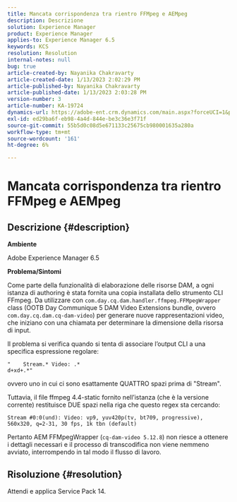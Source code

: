 ```yaml
---
title: Mancata corrispondenza tra rientro FFMpeg e AEMpeg
description: Descrizione
solution: Experience Manager
product: Experience Manager
applies-to: Experience Manager 6.5
keywords: KCS
resolution: Resolution
internal-notes: null
bug: true
article-created-by: Nayanika Chakravarty
article-created-date: 1/13/2023 2:02:29 PM
article-published-by: Nayanika Chakravarty
article-published-date: 1/13/2023 2:03:28 PM
version-number: 3
article-number: KA-19724
dynamics-url: https://adobe-ent.crm.dynamics.com/main.aspx?forceUCI=1&pagetype=entityrecord&etn=knowledgearticle&id=b5fe24ea-4a93-ed11-aad1-6045bd006c82
exl-id: ed29ba6f-eb98-4a4d-844e-be3c36e3f71f
source-git-commit: 55b5d0c08d5e671133c25675cb980001635a280a
workflow-type: tm+mt
source-wordcount: '161'
ht-degree: 6%

---
```


# Mancata corrispondenza tra rientro FFMpeg e AEMpeg

## Descrizione {#description}


<b>Ambiente</b>

Adobe Experience Manager 6.5

<b>Problema/Sintomi</b>

Come parte della funzionalità di elaborazione delle risorse DAM, a ogni istanza di authoring è stata fornita una copia installata dello strumento CLI FFmpeg. Da utilizzare con `com.day.cq.dam.handler.ffmpeg.FFMpegWrapper` class (OOTB Day Communique 5 DAM Video Extensions bundle, ovvero `com.day.cq.dam.cq-dam-video`) per generare nuove rappresentazioni video, che iniziano con una chiamata per determinare la dimensione della risorsa di input.

Il problema si verifica quando si tenta di associare l’output CLI a una specifica espressione regolare:


```
"    Stream.* Video: .*
d+xd+.*"
```


ovvero uno in cui ci sono esattamente QUATTRO spazi prima di &quot;Stream&quot;.

Tuttavia, il file ffmpeg 4.4-static fornito nell’istanza (che è la versione corrente) restituisce DUE spazi nella riga che questo regex sta cercando:


```
Stream #0:0(und): Video: vp9, yuv420p(tv, bt709, progressive), 560x320, q=2-31, 30 fps, 1k tbn (default)
```


Pertanto AEM FFMpegWrapper (`cq-dam-video 5.12.8`) non riesce a ottenere i dettagli necessari e il processo di transcodifica non viene nemmeno avviato, interrompendo in tal modo il flusso di lavoro.


## Risoluzione {#resolution}


Attendi e applica Service Pack 14.
